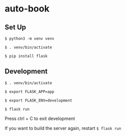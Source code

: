 # auto-book

## Set Up

`$ python3 -m venv venv`

`$ . venv/bin/activate`

`$ pip install flask`

## Development

`$ . venv/bin/activate`

`$ export FLASK_APP=app`

`$ export FLASK_ENV=development`

`$ flask run`


Press ctrl + C to exit development

If you want to build the server again, restart `$ flask run`
